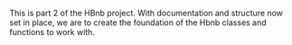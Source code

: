 This is part 2 of the HBnb project. With documentation and structure now set in place, we are to create the foundation of the Hbnb classes and functions to work with.

